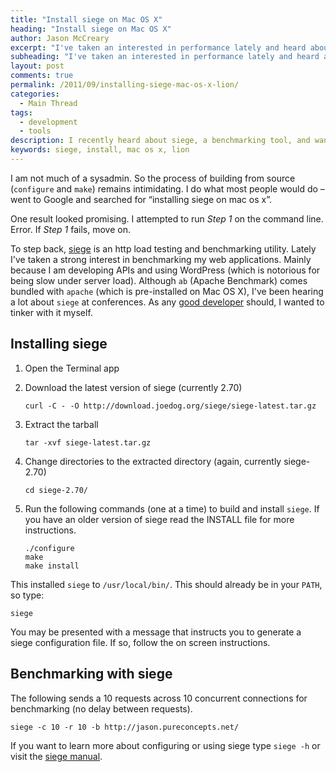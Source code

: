 ```yaml
---
title: "Install siege on Mac OS X"
heading: "Install siege on Mac OS X"
author: Jason McCreary
excerpt: "I've taken an interested in performance lately and heard about siege. The blog articled I found to install siege failed on the first step. So I decided to write my own in hopes it would help any non sysadmin developer that wanted to install siege on Mac OS X Lion. Although this should work with Leopard and Snow Leopard."
subheading: "I've taken an interested in performance lately and heard about siege. The blog articled I found to install siege failed on the first step. So I decided to write my own in hopes it would help any non sysadmin developer that wanted to install siege on Mac OS X Lion. Although this should work with Leopard and Snow Leopard."
layout: post
comments: true
permalink: /2011/09/installing-siege-mac-os-x-lion/
categories:
  - Main Thread
tags:
  - development
  - tools
description: I recently heard about siege, a benchmarking tool, and wanted to install siege on Mac OS X. This post covers the installation process.
keywords: siege, install, mac os x, lion
---
```

I am not much of a sysadmin. So the process of building from source (`configure` and `make`) remains intimidating. I do what most people would do – went to Google and searched for &ldquo;installing siege on mac os x&rdquo;.

One result looked promising. I attempted to run *Step 1* on the command line. Error. If *Step 1* fails, move on.

To step back, [siege][1] is an http load testing and benchmarking utility. Lately I've taken a strong interest in benchmarking my web applications. Mainly because I am developing APIs and using WordPress (which is notorious for being slow under server load). Although `ab` (Apache Benchmark) comes bundled with `apache` (which is pre-installed on Mac OS X), I've been hearing a lot about `siege` at conferences. As any [good developer][2] should, I wanted to tinker with it myself.

## Installing siege

1.  Open the Terminal app
2.  Download the latest version of siege (currently 2.70)

        curl -C - -O http://download.joedog.org/siege/siege-latest.tar.gz

3.  Extract the tarball

        tar -xvf siege-latest.tar.gz

4.  Change directories to the extracted directory (again, currently siege-2.70)

        cd siege-2.70/

5.  Run the following commands (one at a time) to build and install `siege`. If you have an older version of siege read the INSTALL file for more instructions.

        ./configure
        make
        make install

This installed `siege` to `/usr/local/bin/`. This should already be in your `PATH`, so type:

    siege

You may be presented with a message that instructs you to generate a siege configuration file. If so, follow the on screen instructions.

## Benchmarking with siege

The following sends a 10 requests across 10 concurrent connections for benchmarking (no delay between requests).

    siege -c 10 -r 10 -b http://jason.pureconcepts.net/

If you want to learn more about configuring or using siege type `siege -h` or visit the [siege manual][3].

 [1]: http://www.joedog.org/siege-home
 [2]: http://jason.pureconcepts.net/2009/12/good_developer_routines/ "Routines of a good developer"
 [3]: http://www.joedog.org/siege-manual
